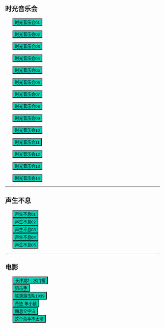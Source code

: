## 时光音乐会

* <button class="btn btn-link" onclick="play('https://sod.bunediy.com/20211022/NXQFK3nX/index.m3u8')">时光音乐会01</button>
* <button class="btn btn-link" onclick="play('https://sod.bunediy.com/20211029/Xy7pXyVI/index.m3u8')">时光音乐会02</button>
* <button class="btn btn-link" onclick="play('https://sod.bunediy.com/20211106/PTxz5f1L/index.m3u8')">时光音乐会03</button>
* <button class="btn btn-link" onclick="play('https://sod.bunediy.com/20211113/xI8Wm5fd/index.m3u8')">时光音乐会04</button>
* <button class="btn btn-link" onclick="play('https://sod.bunediy.com/20211119/LZJtHU9T/index.m3u8')">时光音乐会05</button>

* <button class="btn btn-link" onclick="play('https://sod.bunediy.com/20211127/ahpstwV2/index.m3u8')">时光音乐会06</button>
* <button class="btn btn-link" onclick="play('https://sod.bunediy.com/20211204/cL4besIg/index.m3u8')">时光音乐会07</button>
* <button class="btn btn-link" onclick="play('https://sod.bunediy.com/20211210/O78IzekG/index.m3u8')">时光音乐会08</button>
* <button class="btn btn-link" onclick="play('https://sod.bunediy.com/20211218/H3dtMvoj/index.m3u8')">时光音乐会09</button>
* <button class="btn btn-link" onclick="play('https://sod.bunediy.com/20211225/v3dwAyNc/index.m3u8')">时光音乐会10</button>

* <button class="btn btn-link" onclick="play('https://sod.bunediy.com/20220108/HT0UnGUM/index.m3u8')">时光音乐会11</button>
* <button class="btn btn-link" onclick="play('https://sod.bunediy.com/20220115/pRvaw5AM/index.m3u8')">时光音乐会12</button>
* <button class="btn btn-link" onclick="play('https://sod.bunediy.com/20220122/Pbzy4HAY/index.m3u8')">时光音乐会13</button>
* <button class="btn btn-link" onclick="play('https://sod.bunediy.com/20220129/rQXW6hPQ/index.m3u8')">时光音乐会14</button>


---

## 声生不息

* <button class="btn btn-link" onclick="play('https://qycache.hs-mould.cn/cache/800e751d817bf0db94460af4e723619f/dryZtpQy5cMwc2xL-VeCZrJKwnAdudcUwjZlB6a6KdJ2-8EEOiXMFuoXfbTNLIrZF9ZbAdaI_UX9a4N8EInmnQ/index.m3u8')">声生不息01</button>
* <button class="btn btn-link" onclick="play('https://qycache.hs-mould.cn/cache/344c8c367bfe86613d60a86c75c5637c/vyMWgFGAX5duoFqcNTvbutuHMiUD9JJC8zUPfzI3DgLaFBk_ePr7VKSjsN8dyl9F8bAe48Qg42Dv-O_Hq21mIQ/index.m3u8')">声生不息02</button>
* <button class="btn btn-link" onclick="play('https://qycache.hs-mould.cn/cache/0476ae2afaac2df77ba6c52e7d4198d7/TCmFlbSfg-5n-SPo2nfn9koaN9uoQw3Wek687dZgYABg8YPG4gj18wWVmzVKOV0rpgjAJdbcD2S7RCZrnHEp4Q/index.m3u8')">声生不息03</button>
* <button class="btn btn-link" onclick="play('https://qycache.hs-mould.cn/cache/15b24ba9f5bef4b0492295f54f0dc7fd/Cx77gTLe4IFFXprvb_kMdcN3PN-nyBMhqnV-JMDWVi9xrDL4Qo_mfHcJZzzPwpuP4LH3mDSfEdgxzRcESCTNUQ/index.m3u8')">声生不息04</button>
* <button class="btn btn-link" onclick="play('https://qycache.hs-mould.cn/cache/9c7d4ba27041557ae2c79795afd9f698/aCPcxkqTsTrL8nneQsecT90mtrDU1F8SZLIv9f8JGmoCyA_uQHlCIgw3DdYplsUXDC4uLufvu3R7btErEaBpgA/index.m3u8')">声生不息05</button>

---

## 电影


* <button class="btn btn-link" onclick="play('https://b.baobuzz.com/m3u8/559462.m3u8?sign=b001edb5b21af1ddbbc239a0dccc6509')">长津湖2 - 水门桥</button>
* <button class="btn btn-link" onclick="play('https://b.baobuzz.com/m3u8/554564.m3u8?sign=296328636c917eaa19b3909832b7adc3')">狙击手</button>
* <button class="btn btn-link" onclick="play('https://m3u8.taopianplay.com/taopian/84e2601a-c8ef-41e9-815a-453247f2e518/1e542cb2-a526-4f00-9ff4-99af40e9310e/44871/ba5f1a3d-db58-4616-86fb-49d38616a8a5/SD/playlist.m3u8')">铁道游击队1939</button>
* <button class="btn btn-link" onclick="play('https://b.baobuzz.com/ipfs/562431.m3u8?sign=626a6f335a1faf59889dd28280463cd8')">奇迹·笨小孩</button>
* <button class="btn btn-link" onclick="play('https://vod1.bdzybf7.com/20220519/8HpQSPyv/2000kb/hls/index.m3u8')">瞬息全宇宙</button>
* <button class="btn btn-link" onclick="play('https://b.baobuzz.com/ipfs/559326.m3u8?sign=eacb010b7ba41c9e35008df16891784a')">这个杀手不太冷</button>

<style>
  .btn-link {
    background: hsl(171, 100%, 41%);
  }

  .btn-link:hover {
    background: hsl(48, 100%, 67%);
  }

  ul {
    list-style-type: none;
  }

</style>

<script>
  function play(url) {
    var payload = {
        "video_url": url
    };

    fetch('https://ofhnindco6.execute-api.ap-southeast-2.amazonaws.com/video_pub', {
        method: 'POST',
        headers: {
            'Accept': 'application/json',
            'Content-Type': 'application/json'
        },
        body: JSON.stringify(payload)
    }).then(resp => console.log(resp));
  }
</script>